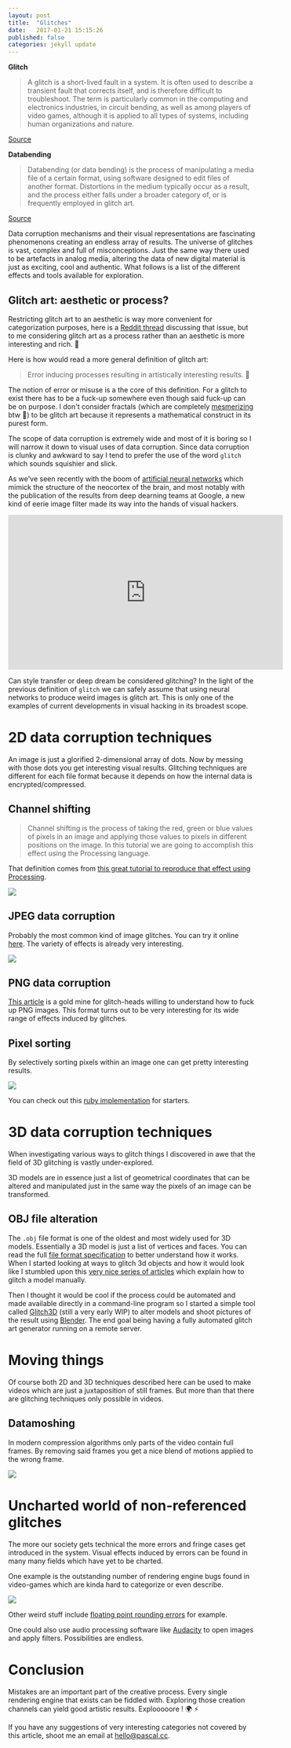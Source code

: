 ```yaml
---
layout: post
title:  "Glitches"
date:   2017-01-21 15:15:26
published: false
categories: jekyll update
---
```

**Glitch**

> A glitch is a short-lived fault in a system. It is often used to describe a transient fault that corrects itself, and is therefore difficult to troubleshoot. The term is particularly common in the computing and electronics industries, in circuit bending, as well as among players of video games, although it is applied to all types of systems, including human organizations and nature.

[Source](https://en.wikipedia.org/wiki/Glitch)

**Databending**

>Databending (or data bending) is the process of manipulating a media file of a certain format, using software designed to edit files of another format. Distortions in the medium typically occur as a result, and the process either falls under a broader category of, or is frequently employed in glitch art.

[Source](https://en.wikipedia.org/wiki/Databending)

 Data corruption mechanisms and their visual representations are fascinating phenomenons creating an endless array of results. The universe of glitches is vast, complex and full of misconceptions. Just the same way there used to be artefacts in analog media, altering the data of new digital material is just as exciting, cool and authentic. What follows is a list of the different effects and tools available for exploration.

## Glitch art: aesthetic or process?

Restricting glitch art to an aesthetic is way more convenient for categorization purposes, here is a [Reddit thread](https://www.reddit.com/r/glitch_art/comments/3cgwik/discussion_is_deep_dream_glitch_art/) discussing that issue, but to me considering glitch art as a process rather than an aesthetic is more interesting and rich. :full_moon_with_face:

Here is how would read a more general definition of glitch art:

>Error inducing processes resulting in artistically interesting results. :rose:

The notion of error or misuse is a the core of this definition. For a glitch to exist there has to be a fuck-up somewhere even though said fuck-up can be on purpose. I don't consider fractals (which are completely [mesmerizing](https://duckduckgo.com/?q=fractals&iax=1&ia=images) btw :rainbow:) to be glitch art because it represents a mathematical construct in its purest form.

The scope of data corruption is extremely wide and most of it is boring so I will narrow it down to visual uses of data corruption. Since data corruption is clunky and awkward to say I tend to prefer the use of the word `glitch` which sounds squishier and slick.

As we've seen recently with the boom of [artificial neural networks](https://en.wikipedia.org/wiki/Artificial_neural_network) which mimick the structure of the neocortex of the brain, and most notably with the publication of the results from deep dearning teams at Google, a new kind of eerie image filter made its way into the hands of visual hackers.

<iframe class="post-video" width="560" height="315" src="https://www.youtube.com/embed/dbQh1I_uvjo" frameborder="0" allowfullscreen></iframe>

Can style transfer or deep dream be considered glitching? In the light of the previous definition of `glitch` we can safely assume that using neural networks to produce weird images is glitch art. This is only one of the examples of current developments in visual hacking in its broadest scope.

# 2D data corruption techniques

An image is just a glorified 2-dimensional array of dots. Now by messing with those dots you get interesting visual results. Glitching techniques are different for each file format because it depends on how the internal data is encrypted/compressed.

## Channel shifting

>Channel shifting is the process of taking the red, green or blue values of pixels in an image and applying those values to pixels in different positions on the image. In this tutorial we are going to accomplish this effect using the Processing language.

That definition comes from [this great tutorial to reproduce that effect using Processing](http://datamoshing.com/2016/06/29/how-to-glitch-images-using-rgb-channel-shifting/).

<img class='post-image' src="https://raw.githubusercontent.com/pskl/pskl.github.io/master/assets/pictures/channel_shifting.png">

## JPEG data corruption

Probably the most common kind of image glitches. You can try it online [here](https://snorpey.github.io/jpg-glitch/). The variety of effects is already very interesting.

<img class='post-image' src="https://raw.githubusercontent.com/pskl/pskl.github.io/master/assets/pictures/jpeg_glitch.png">

## PNG data corruption

[This article](https://github.com/ucnv/pnglitch) is a gold mine for glitch-heads willing to understand how to fuck up PNG images. This format turns out to be very interesting for its wide range of effects induced by glitches.

## Pixel sorting

By selectively sorting pixels within an image one can get pretty interesting results.

<img class='post-image' src="https://raw.githubusercontent.com/pskl/pskl.github.io/master/assets/pictures/pixel_sort.png">

You can check out this [ruby implementation](https://github.com/czycha/pxlsrt) for starters.

# 3D data corruption techniques

When investigating various ways to glitch things I discovered in awe that the field of 3D glitching is vastly under-explored.

3D models are in essence just a list of geometrical coordinates that can be altered and manipulated just in the same way the pixels of an image can be transformed.

## OBJ file alteration

The `.obj` file format is one of the oldest and most widely used for 3D models. Essentially a 3D model is just a list of vertices and faces. You can read the full [file format specification](https://en.wikipedia.org/wiki/Wavefront_.obj_file) to better understand how it works. When I started looking at ways to glitch 3d objects and how it would look like I stumbled upon this [very nice series of articles](http://www.srcxor.org/blog/3d-glitching/) which explain how to glitch a model manually.

Then I thought it would be cool if the process could be automated and made available directly in a command-line program so I started a simple tool called [Glitch3D](https://github.com/pskl/3dglitch) (still a very early WIP) to alter models and shoot pictures of the result using [Blender](https://www.blender.org/). The end goal being having a fully automated glitch art generator running on a remote server.

# Moving things

Of course both 2D and 3D techniques described here can be used to make videos which are just a juxtaposition of still frames. But more than that there are glitching techniques only possible in videos.

## Datamoshing

In modern compression algorithms only parts of the video contain full frames. By removing said frames you get a nice blend of motions applied to the wrong frame.

<img class='post-image' src="http://pascal.cc/assets/gifs/datamoshing.gif">

# Uncharted world of non-referenced glitches

The more our society gets technical the more errors and fringe cases get introduced in the system. Visual effects induced by errors can be found in many many fields which have yet to be charted.

One example is the outstanding number of rendering engine bugs found in video-games which are kinda hard to categorize or even describe.

<img class='post-image' src="http://pascal.cc/assets/gifs/battlefield_glitch.gif">

Other weird stuff include [floating point rounding errors]('http://mantascode.com/exploring-the-realm-of-floating-point-rounding-errors/') for example.

One could also use audio processing software like [Audacity](http://www.hellocatfood.com/databending-using-audacity/) to open images and apply filters. Possibilities are endless.

# Conclusion

Mistakes are an important part of the creative process. Every single rendering engine that exists can be fiddled with. Exploring those creation channels can yield good artistic results. Explooooore ! :earth_africa: :zap:

If you have any suggestions of very interesting categories not covered by this article, shoot me an email at [hello@pascal.cc](mailto:hello@pascal.cc).
